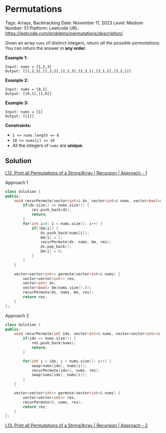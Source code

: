 # Permutations

Tags: Arrays, Backtracking
Date: November 11, 2023
Level: Medium
Number: 51
Platform: Leetcode
URL: https://leetcode.com/problems/permutations/description/

Given an array `nums` of distinct integers, return *all the possible permutations*. You can return the answer in **any order**.

**Example 1:**

```
Input: nums = [1,2,3]
Output: [[1,2,3],[1,3,2],[2,1,3],[2,3,1],[3,1,2],[3,2,1]]

```

**Example 2:**

```
Input: nums = [0,1]
Output: [[0,1],[1,0]]

```

**Example 3:**

```
Input: nums = [1]
Output: [[1]]

```

**Constraints:**

- `1 <= nums.length <= 6`
- `10 <= nums[i] <= 10`
- All the integers of `nums` are **unique**.

## Solution

[L12. Print all Permutations of a String/Array | Recursion | Approach - 1](https://youtu.be/YK78FU5Ffjw?si=8ApMSxeazrCn6zjB)

Approach 1

```cpp
class Solution {
public:
    void recurPermute(vector<int>& ds, vector<int>& nums, vector<bool>& bm, vector<vector<int>>& res) {
        if(ds.size() == nums.size()) {
            res.push_back(ds);
            return;
        }
        for(int i=0; i < nums.size(); i++) {
            if(!bm[i]) {
                ds.push_back(nums[i]);
                bm[i] = 1;
                recurPermute(ds, nums, bm, res);
                ds.pop_back();
                bm[i] = 0;
            }
        }
    }

    vector<vector<int>> permute(vector<int>& nums) {
        vector<vector<int>> res;
        vector<int> ds;
        vector<bool> bm(nums.size(),0);
        recurPermute(ds, nums, bm, res);
        return res;
    }
};
```

Approach 2

```cpp
class Solution {
public:
    void recurPermute(int idx, vector<int>& nums, vector<vector<int>>& res) {
        if(idx == nums.size()) {
            res.push_back(nums);
            return;
        }

        for(int i = idx; i < nums.size(); i++) {
            swap(nums[idx], nums[i]);
            recurPermute(idx+1, nums, res);
            swap(nums[idx], nums[i]);
        }
    }

    vector<vector<int>> permute(vector<int>& nums) {
        vector<vector<int>> res;
        recurPermute(0, nums, res);
        return res;
    }
};
```

[L13. Print all Permutations of a String/Array | Recursion | Approach - 2](https://youtu.be/f2ic2Rsc9pU?si=G5XDCOtZG2ae4sXu)
